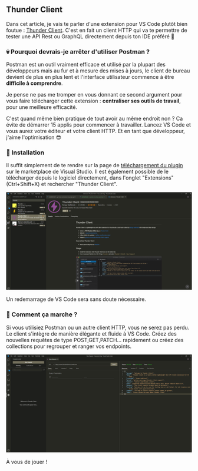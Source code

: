 ## Thunder Client

Dans cet article, je vais te parler d'une extension pour VS Code plutôt bien foutue : [Thunder Client](https://www.thunderclient.io). C'est en fait un client HTTP qui va te permettre de tester une API Rest ou GraphQL directement depuis ton IDE préféré 💖

### 💀 Pourquoi devrais-je arrêter d'utiliser Postman ?

Postman est un outil vraiment efficace et utilisé par la plupart des développeurs mais au fur et à mesure des mises à jours, le client de bureau devient de plus en plus lent et l'interface utilisateur commence à être **difficile à comprendre**.

Je pense ne pas me tromper en vous donnant ce second argument pour vous faire télécharger cette extension : **centraliser ses outils de travail**, pour une meilleure efficacité.

C'est quand même bien pratique de tout avoir au même endroit non ? Ca évite de démarrer 15 applis pour commencer à travailler. Lancez VS Code et vous aurez votre éditeur et votre client HTTP. Et en tant que développeur, j'aime l'optimisation 😎

### 🔧 Installation

Il suffit simplement de te rendre sur la page de [téléchargement du plugin](https://marketplace.visualstudio.com/items?itemName=rangav.vscode-thunder-client) sur le marketplace de Visual Studio. Il est également possible de le télécharger depuis le logiciel directement, dans l'onglet "Extensions" (Ctrl+Shift+X) et rechercher "Thunder Client".

![DownloadThunderClient](resources/dl-thunder-client.png)

Un redemarrage de VS Code sera sans doute nécessaire.

### 🤔 Comment ça marche ?

Si vous utilisiez Postman ou un autre client HTTP, vous ne serez pas perdu. Le client s'intègre de manière élégante et fluide à VS Code. Créez des nouvelles requêtes de type POST,GET,PATCH... rapidement ou créez des collections pour regrouper et ranger vos endpoints.

![ThunderClient](resources/presentation-thunder-client.png)

À vous de jouer !